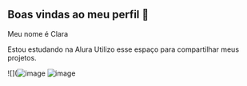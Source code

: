 ## Boas vindas ao meu perfil 💙

Meu nome é Clara

Estou estudando na Alura
Utilizo esse espaço para compartilhar meus projetos.



![](![image](https://github.com/user-attachments/assets/dadbc743-325e-4fc3-9e3b-cd43ed42b255)
![]()![image](https://github.com/user-attachments/assets/2b76b972-e97c-46d7-b9a3-e10b00cc0e55)
